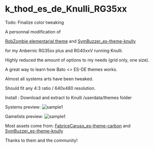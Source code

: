 # k_thod_es_de_Knulli_RG35xx

Todo: Finalize color tweaking

A personnal modification of 

[RobZombie elementarial theme](https://github.com/RobZombie9043/elementerial-es-de) 
and
[SymBuzzer_es-theme-knully](https://github.com/symbuzzer/es-theme-knulli)

for my Anbernic RG35xx plus and RG40xxV running Knulli.


Highly reduced the amount of options to my needs (grid only, one size).

A great way to learn how Bato <> ES-DE themes works.

Almost all systems arts have been tweaked.

Should fit any 4:3 ratio / 640x480 resolution.

Install :
Download and extract to Knulli  /userdata/themes folder

Systems preview:
![sample1](https://github.com/kthod861/k_thod_es_de_Knulli_RG35xx/blob/main/_inc/Systems_screen.jpg)

Gamelists preview:
![sample1](https://github.com/kthod861/k_thod_es_de_Knulli_RG35xx/blob/main/_inc/Gamelists_screen.jpg)


Most assets come from:
[FabriceCaruso_es-theme-carbon](https://github.com/fabricecaruso/es-theme-carbon)
and
[SymBuzzer_es-theme-knully](https://github.com/symbuzzer/es-theme-knulli)

Thanks to them and the community!
